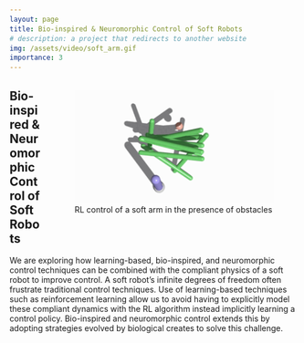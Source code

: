 ```yaml
---
layout: page
title: Bio-inspired & Neuromorphic Control of Soft Robots
# description: a project that redirects to another website
img: /assets/video/soft_arm.gif
importance: 3
---
```


<figure style="float: right; padding-left:20px; padding-top:5px;">
<img src="/assets/video/soft_arm.gif"  width="350">     
<figcaption>RL control of a soft arm in the presence of obstacles </figcaption>
</figure>

## Bio-inspired & Neuromorphic Control of Soft Robots

We are exploring how learning-based, bio-inspired, and neuromorphic control techniques can be combined with the compliant physics of a soft robot to improve control. A soft robot’s infinite degrees of freedom often frustrate traditional control techniques. Use of learning-based techniques such as reinforcement learning allow us to avoid having to explicitly model these compliant dynamics with the RL algorithm instead implicitly learning a control policy. Bio-inspired and neuromorphic control extends this by adopting strategies evolved by biological creates to solve this challenge.
